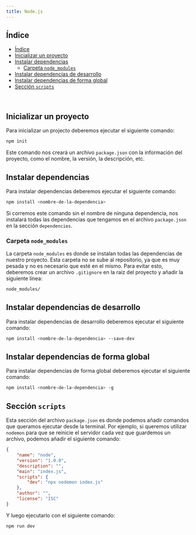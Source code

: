 ```yaml
---
title: Node.js
---
```


## Índice

- [Índice](#índice)
- [Inicializar un proyecto](#inicializar-un-proyecto)
- [Instalar dependencias](#instalar-dependencias)
  - [Carpeta `node_modules`](#carpeta-node_modules)
- [Instalar dependencias de desarrollo](#instalar-dependencias-de-desarrollo)
- [Instalar dependencias de forma global](#instalar-dependencias-de-forma-global)
- [Sección `scripts`](#sección-scripts)

<br>

## Inicializar un proyecto

Para inicializar un projecto deberemos ejecutar el siguiente comando:

```bash
npm init
```

Este comando nos creará un archivo `package.json` con la información del proyecto, como el nombre, la versión, la descripción, etc.

## Instalar dependencias

Para instalar dependencias deberemos ejecutar el siguiente comando:

```bash
npm install <nombre-de-la-dependencia>
```

Si corremos este comando sin el nombre de ninguna dependencia, nos instalará todas las dependencias que tengamos en el archivo `package.json` en la sección `dependencies`.

### Carpeta `node_modules`

La carpeta `node_modules` es donde se instalan todas las dependencias de nuestro proyecto. Esta carpeta no se sube al repositorio, ya que es muy pesada y no es necesario que esté en el mismo. Para evitar esto, deberemos crear un archivo `.gitignore` en la raíz del proyecto y añadir la siguiente línea:

```bash
node_modules/
```

## Instalar dependencias de desarrollo

Para instalar dependencias de desarrollo deberemos ejecutar el siguiente comando:

```bash
npm install <nombre-de-la-dependencia> --save-dev
```

## Instalar dependencias de forma global

Para instalar dependencias de forma global deberemos ejecutar el siguiente comando:

```bash
npm install <nombre-de-la-dependencia> -g
```

## Sección `scripts`

Esta sección del archivo `package.json` es donde podemos añadir comandos que queramos ejecutar desde la terminal. Por ejemplo, si queremos utilizar `nodemon` para que se reinicie el servidor cada vez que guardemos un archivo, podemos añadir el siguiente comando:

```json
{
    "name": "node",
    "version": "1.0.0",
    "description": "",
    "main": "index.js",
    "scripts": {
        "dev": "npx nodemon index.js"
    },
    "author": "",
    "license": "ISC"
}
```

Y luego ejecutarlo con el siguiente comando:

```bash
npm run dev
```
